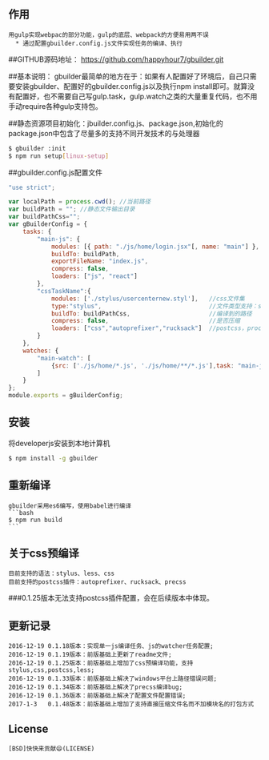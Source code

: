 ## 作用

    用gulp实现webpac的部分功能，gulp的底层、webpack的方便易用两不误
      * 通过配置gbuilder.config.js文件实现任务的编译、执行

##GITHUB源码地址：
    https://github.com/happyhour7/gbuilder.git

##基本说明：
    gbuilder最简单的地方在于：如果有人配置好了环境后，自己只需要安装gbuilder、配置好的gbuilder.config.js以及执行npm install即可。就算没有配置好，也不需要自己写gulp.task，gulp.watch之类的大量重复代码，也不用手动require各种gulp支持包。

##静态资源项目初始化：jbuilder.config.js、package.json,初始化的package.json中包含了尽量多的支持不同开发技术的与处理器
```bash
$ gbuilder :init
$ npm run setup[linux-setup]
```
##gbuilder.config.js配置文件
```js
"use strict";

var localPath = process.cwd(); //当前路径
var buildPath = ""; //静态文件输出目录
var buildPathCss="";
var gBuilderConfig = {
    tasks: {
        "main-js": {
            modules: [{ path: "./js/home/login.jsx"[, name: "main"] }, { path: "./js/home/login.jsx", name: "findPwd" }],//不加name配置意为将文件直接打包，不需要require模块名即可使用
            buildTo: buildPath,
            exportFileName: "index.js",
            compress: false,
            loaders: ["js", "react"]
        },
        "cssTaskName":{
            modules: ['./stylus/usercenternew.styl'],   //css文件集
            type:"stylus",                              //文件类型支持：stylus,css,postcss,less
            buildTo: buildPathCss,                      //编译到的路径
            compress: false,                            //是否压缩
            loaders: ["css","autoprefixer","rucksack"]  //postcss，processers
        }
    },
    watches: {
        "main-watch": [
            {src: ['./js/home/*.js', './js/home/**/*.js'],task: "main-js"}
        ]
    }
};
module.exports = gBuilderConfig;
```



## 安装

  将developerjs安装到本地计算机

```bash
$ npm install -g gbuilder
```


## 重新编译
    gbuilder采用es6编写，使用babel进行编译
    ```bash
    $ npm run build
    ```


## 关于css预编译
    目前支持的语法：stylus、less、css
    目前支持的postcss插件：autoprefixer、rucksack、precss

###0.1.25版本无法支持postcss插件配置，会在后续版本中体现。


## 更新记录
    2016-12-19 0.1.18版本：实现单一js编译任务、js的watcher任务配置;
    2016-12-19 0.1.19版本：前版基础上更新了readme文件;
    2016-12-19 0.1.25版本：前版基础上增加了css预编译功能，支持stylus,css,postcss,less;
    2016-12-19 0.1.33版本：前版基础上解决了windows平台上路径错误问题;
    2016-12-19 0.1.34版本：前版基础上解决了precss编译bug;
    2016-12-19 0.1.36版本：前版基础上解决了配置文件配置错误;
    2017-1-3   0.1.48版本：前版基础上增加了支持直接压缩文件名而不加模块名的打包方式

## License
    [BSD]快快来贡献😄(LICENSE)
